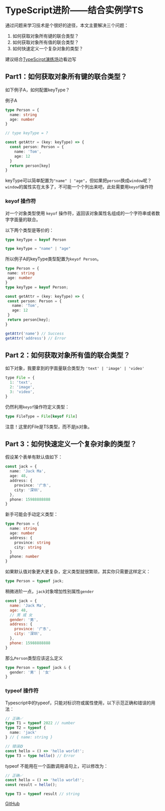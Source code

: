 # TypeScript进阶——结合实例学TS

通过问题来学习技术是个很好的途径，本文主要解决三个问题：

1. 如何获取对象所有键的联合类型？
2. 如何获取对象所有值的联合类型？
3. 如何快速定义一个复杂对象的类型？

建议结合[TypeScirpt演练场](https://www.typescriptlang.org/zh/play)边看边写

## Part1：如何获取对象所有键的联合类型？

如下例子A，如何配置keyType？

例子A
```ts
type Person = {
  name: string
  age: number
}

// type keyType = ?

const getAttr = (key: keyType) => {
  const person: Person = {
    name: 'Tom',
    age: 12
  }
  return person[key]
}
```
keyType可以简单配置为```"name" | "age"```，但如果把```person```换成```window```呢？```window```的属性实在太多了，不可能一个个列出来吧，此处需要用```keyof```操作符

### keyof 操作符

对一个对象类型使用 ```keyof``` 操作符，返回该对象属性名组成的一个字符串或者数字字面量的联合。

以下两个类型是等价的：
```ts
type keyType = keyof Person

type keyType = "name" | "age"
```
 所以例子A的keyType类型配置为```keyof Person```。
 
 ```ts
type Person = {
  name: string
  age: number
}
type keyType = keyof Person;

const getAttr = (key: keyType) => {
  const person: Person = {
    name: 'Tom',
    age: 12
  }
  return person[key];
}

getAttr('name') // Success
getAttr('address') // Error
 ```

## Part 2：如何获取对象所有值的联合类型？

如下对象，我要拿到的字面量联合类型为 ```'text' | 'image' | 'video'```
```js
type File = {
  1: 'text',
  2: 'image',
  3: 'video',
}
```
仍然利用```keyof```操作符定义类型：

```ts
type FileType = File[keyof File]
```
注意！这里的File是TS类型，而不是js对象。

## Part 3：如何快速定义一个复杂对象的类型？

假设某个表单有默认值如下：

```ts
const jack = {
  name: 'Jack Ma',
  age: 48,
  address: {
    province: '广东',
    city: '深圳',
  },
  phone: 15988888888
}
```
新手可能会手动定义类型：
```ts
type Person = {
  name: string
  age: number
  address: {
    province: string
    city: string
  }
  phone: number
}
```
如果默认值对象更大更复杂，定义类型就很繁琐，其实你只需要这样定义：

```ts
type Person = typeof jack;
```

稍微进阶一点，```jack```对象增加性别属性```gender```

```javascript
const jack = {
  name: 'Jack Ma',
  age: 48,
  // 男 或 女
  gender: '男',
  address: {
    province: '广东',
    city: '深圳',
  },
  phone: 15988888888
}
```

那么```Person```类型应该这么定义

```ts
type Person = typeof jack & {
  gender: '男' | '女'
}
```

### typeof 操作符

Typescript中的typeof，只能对标识符或属性使用，以下示范正确和错误的用法：
```ts
// 正确✅
type T1 = typeof 2022 // number
type T2 = typeof {
  name: 'jack'
} // { name: string }

// 错误❎
const hello = () => 'hello world!';
type T3 = type hello() // Error
```
typeof 不能用在一个函数调用语句上，可以修改为：
```ts
// 正确✅
const hello = () => 'hello world!';
const result = hello();

type T3 = typeof result // string
```

[GitHub](https://github.com/wangmeijian/blog/issues/15)
